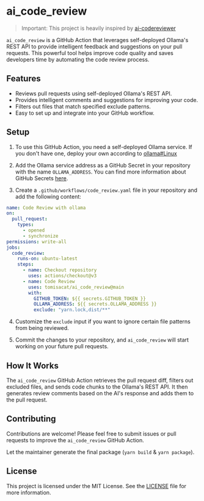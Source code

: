 # ai_code_review

> Important: This project is heavily inspired by [ai-codereviewer](https://github.com/freeedcom/ai-codereviewer)

`ai_code_review` is a GitHub Action that leverages self-deployed Ollama's REST API to provide intelligent feedback and suggestions on
your pull requests. This powerful tool helps improve code quality and saves developers time by automating the code
review process.

## Features

- Reviews pull requests using self-deployed Ollama's REST API.
- Provides intelligent comments and suggestions for improving your code.
- Filters out files that match specified exclude patterns.
- Easy to set up and integrate into your GitHub workflow.

## Setup

1. To use this GitHub Action, you need a self-deployed Ollama service. If you don't have one, deploy your own according to [ollama#Linux](https://github.com/ollama/ollama?tab=readme-ov-file#linux)

2. Add the Ollama service address as a GitHub Secret in your repository with the name `OLLAMA_ADDRESS`. You can find more
   information about GitHub Secrets [here](https://docs.github.com/en/actions/reference/encrypted-secrets).

3. Create a `.github/workflows/code_review.yaml` file in your repository and add the following content:

```yaml
name: Code Review with ollama
on:
  pull_request:
    types:
      - opened
      - synchronize
permissions: write-all
jobs:
  code_review:
    runs-on: ubuntu-latest
    steps:
      - name: Checkout repository
        uses: actions/checkout@v3
      - name: Code Review
        uses: tomisacat/ai_code_review@main
        with:
          GITHUB_TOKEN: ${{ secrets.GITHUB_TOKEN }}
          OLLAMA_ADDRESS: ${{ secrets.OLLAMA_ADDRESS }}
          exclude: "yarn.lock,dist/**"
```

4. Customize the `exclude` input if you want to ignore certain file patterns from being reviewed.

5. Commit the changes to your repository, and `ai_code_review` will start working on your future pull requests.

## How It Works

The `ai_code_review` GitHub Action retrieves the pull request diff, filters out excluded files, and sends code chunks to
the Ollama's REST API. It then generates review comments based on the AI's response and adds them to the pull request.

## Contributing

Contributions are welcome! Please feel free to submit issues or pull requests to improve the `ai_code_review` GitHub
Action.

Let the maintainer generate the final package (`yarn build` & `yarn package`).

## License

This project is licensed under the MIT License. See the [LICENSE](LICENSE) file for more information.
